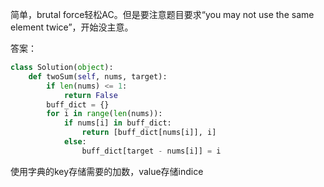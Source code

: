 简单，brutal force轻松AC。但是要注意题目要求“you may not use the same element twice”，开始没主意。

答案：
```Python
class Solution(object):
    def twoSum(self, nums, target):
        if len(nums) <= 1:
            return False
        buff_dict = {}
        for i in range(len(nums)):
            if nums[i] in buff_dict:
                return [buff_dict[nums[i]], i]
            else:
                buff_dict[target - nums[i]] = i
```
使用字典的key存储需要的加数，value存储indice
